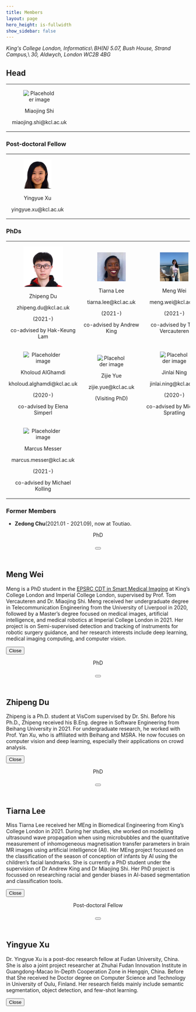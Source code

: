 ```yaml
---
title: Members
layout: page
hero_height: is-fullwidth
show_sidebar: false
---
```



<script src = "https://ajax.googleapis.com/ajax/libs/jquery/2.1.1/jquery.min.js"></script>
*King's College London, Informatics*\\
*BH(N) 5.07, Bush House, Strand Campus,*\\
*30, Aldwych, London WC2B 4BG*

## Head
<Body>
<div>
    <table>
        <tr align="center">
            <td width="30%">
                          <div class="card">
                              <div class="card-content">
                                <div class="media">
                                  <div class="media-left">
                                    <figure class="image is-96x96">
                                      <img src="is-rounded" src="https://www.kcl.ac.uk/importedimages/schools/nms/informatics/miaojing-shi-profile.x850d2601.png?w=320&h=296&crop=160,160,79,20&f=webp" alt="Placeholder image">
                                    </figure>
                                  </div>
                                  <div class="media-content">
                                    <p class="title is-4">Miaojing Shi
                                        <a href="https://sites.google.com/site/miaojingshi/home">
                                            <ion-icon name="home-outline"></ion-icon>
                                        </a>
                                        <a href="https://scholar.google.com/citations?user=aj2XHWoAAAAJ&hl=en">
                                            <ion-icon name="school-outline"></ion-icon>
                                        </a>
                                    </p>
                                    <p class="subtitle is-6">miaojing.shi@kcl.ac.uk</p>                                                               
                                  </div>
                                </div>  
                              </div>
                            </div>
            </td>
            <td width="30%"></td>
            <td width="30%"></td>
        </tr>
    </table>

</div>
</Body>


### Post-doctoral Fellow
<Body>
<div>
    <table width="50%">
        <tr align="center">
            <td width="30%">
                <div class="card">
                  <div class="card-content">
                    <div class="media">
                      <div class="media-left">
                        <figure class="image is-96x96">
                          <img src="/img/Photo_YingyueXu.png" alt="Placeholder image">
                        </figure>
                      </div>
                      <div class="media-content">
                        <p class="title is-4">Yingyue Xu
                           <a>
                              <i id="people-04" aria-hidden="true">
                                 <ion-icon name="school-outline"></ion-icon>
                              </i>
                           </a>
                        </p>
                        <p class="subtitle is-6">yingyue.xu@kcl.ac.uk</p>
                      </div>
                    </div>  
                  </div>
                </div>
            </td>
           <td width="30%"></td>
           <td width="30%"></td>
        </tr>
    </table>
    
</div>
</Body>

### PhDs
<Body>
<div>
    <table width="50%">
        <tr align="center">
           <td width="30%">
                <div class="card">
                  <div class="card-content">
                    <div class="media">
                      <div class="media-left">
                        <figure class="image is-96x96">
                          <img src="/img/Photo_ZhipengDu.png" alt="Placeholder image">
                        </figure>
                      </div>
                      <div class="media-content">
                        <p class="title is-4">Zhipeng Du
                           <a>
                              <i id="people-02" aria-hidden="true">
                                 <ion-icon name="school-outline"></ion-icon>
                              </i>
                           </a>
                        </p>
                        <p class="subtitle is-6">zhipeng.du@kcl.ac.uk</p>
                        <p class="subtitle is-6">(2021-)</p>
                        <p class="subtitle is-6">co-advised by Hak-Keung Lam</p>     
                      </div>
                    </div>  
                  </div>
                </div>
           </td>
            <td width="30%">
                <div class="card">
                  <div class="card-content">
                    <div class="media">
                      <div class="media-left">
                        <figure class="image is-96x96">
                          <img src="/img/Photo_Tiarna.png" alt="Placeholder image">
                        </figure>
                      </div>
                      <div class="media-content">
                        <p class="title is-4">Tiarna Lee
                          <a>
                              <i id="people-03" aria-hidden="true">
                                 <ion-icon name="school-outline"></ion-icon>
                              </i>
                           </a>
                        </p>
                        <p class="subtitle is-6">tiarna.lee@kcl.ac.uk</p>
                        <p class="subtitle is-6">(2021-)</p>
                        <p class="subtitle is-6">co-advised by Andrew King</p>
                      </div>
                    </div>  
                  </div>
                </div>
            </td>
           <td width="30%">
              <div class="card">
                  <div class="card-content">
                    <div class="media">
                      <div class="media-left">
                        <figure class="image is-96x96">
                          <img src="/img/Photo_MengWei.png" alt="Placeholder image">
                        </figure>
                      </div>
                      <div class="media-content">
                        <p class="title is-4">Meng Wei
                            <a>
                                <i id="people-01" aria-hidden="true">
                                  <ion-icon name="school-outline"></ion-icon>
                                </i>
                            </a>
                        </p>
                        <p class="subtitle is-6">meng.wei@kcl.ac.uk</p>
                        <p class="subtitle is-6">(2021-)</p>
                        <p class="subtitle is-6">co-advised by Tom Vercauteren</p>
                      </div>
                    </div>  
                  </div>
                </div>
            </td>
        </tr>
        <tr align="center">
            <td width="31%">
              <div class="card">
                  <div class="card-content">
                    <div class="media">
                      <div class="media-left">
                        <figure class="image is-96x96">
                          <img src="https://www.kcl.ac.uk/newimages/nms/person-profile-160x160/kholoud-alghamdi.xdf2f4938.jpeg?w=160&h=247&crop=160,160,0,65&f=webp" alt="Placeholder image">
                        </figure>
                      </div>
                      <div class="media-content">
                        <p class="title is-4">Kholoud AlGhamdi
                           <a href="https://www.kcl.ac.uk/people/kholoud-alghamdi">
                              <ion-icon name="school-outline"></ion-icon>
                           </a>
                        </p>
                        <p class="subtitle is-6">kholoud.alghamdi@kcl.ac.uk</p>
                        <p class="subtitle is-6">(2020-)</p>
                        <p class="subtitle is-6">co-advised by Elena Simperl</p>
                      </div>
                    </div>  
                  </div>
                </div>
            </td>
            <td width="30%">
                          <div class="card">
                              <div class="card-content">
                                <div class="media">
                                  <div class="media-left">
                                    <figure class="image is-96x96">
                                      <img src="https://i1.rgstatic.net/ii/profile.image/1061340500209664-1630054702888_Q128/Zijie-Yue.jpg" alt="Placeholder image">
                                    </figure>
                                  </div>
                                  <div class="media-content">
                                    <p class="title is-4">Zijie Yue 
                                        <a href="https://www.researchgate.net/profile/Zijie-Yue   ">
                                            <ion-icon name="school-outline"></ion-icon>
                                        </a>
                                    </p>
                                    <p class="subtitle is-6">zijie.yue@kcl.ac.uk</p>
                                    <p class="subtitle is-6">(Visiting PhD)</p> 
                                    <p class="subtitle is-6" style="color: #ffffff">&</p>                                                                  
                                  </div>
                                </div>  
                              </div>
                            </div>
            </td>
            <td width="30%">
              <div class="card">
                  <div class="card-content">
                    <div class="media">
                      <div class="media-left">
                        <figure class="image is-96x96">
                          <img src="https://bulma.io/images/placeholders/96x96.png" alt="Placeholder image">
                        </figure>
                      </div>
                      <div class="media-content">
                        <p class="title is-4">Jinlai Ning</p>
                        <p class="subtitle is-6">jinlai.ning@kcl.ac.uk</p>
                        <p class="subtitle is-6">(2020-)</p>   
                        <p class="subtitle is-6">co-advised by Michael Spratling</p>
                      </div>
                    </div>  
                  </div>
                </div>
            </td>
        </tr>
        <tr align="center">
            <td width="31%">
              <div class="card">
                  <div class="card-content">
                    <div class="media">
                      <div class="media-left">
                        <figure class="image is-96x96">
                          <img src="https://bulma.io/images/placeholders/96x96.png" alt="Placeholder image">
                        </figure>
                      </div>
                      <div class="media-content">
                        <p class="title is-4">Marcus Messer
                           <a href="https://kclpure.kcl.ac.uk/portal/en/persons/marcus-messer(04f6205b-813a-4620-bb61-31f011d85b5a).html">
                              <ion-icon name="school-outline"></ion-icon>
                           </a>
                        </p>
                        <p class="subtitle is-6">marcus.messer@kcl.ac.uk</p>
                        <p class="subtitle is-6">(2021-)</p>
                        <p class="subtitle is-6">co-advised by Michael Kolling</p>
                      </div>
                    </div>  
                  </div>
                </div>
            </td>
        </tr>
    </table>
</div>
<script type="module" src="https://unpkg.com/ionicons@5.5.2/dist/ionicons/ionicons.esm.js"></script>
<script nomodule src="https://unpkg.com/ionicons@5.5.2/dist/ionicons/ionicons.js"></script>
</Body>

### Former Members

- **Zedong Chu**(2021.01 - 2021.09), now at Toutiao.


<div id="detail-01" class="modal">
  <div class="modal-background"></div>
  <div class="modal-card">
    <header class="modal-card-head">
      <p class="modal-card-title">PhD</p>
      <button class="delete" id="top-close-01" aria-label="close"></button>
    </header>
    <section class="modal-card-body">
      <div class="content">
        <h2>Meng Wei</h2>
        <p>
        Meng is a PhD student in the <a href="https://eur03.safelinks.protection.outlook.com/?url=https%3A%2F%2Fwww.imagingcdt.com%2F&data=04%7C01%7Czhipeng.du%40kcl.ac.uk%7C55e88040047f495dba3308d9bb0eb118%7C8370cf1416f34c16b83c724071654356%7C0%7C0%7C637746494031293155%7CUnknown%7CTWFpbGZsb3d8eyJWIjoiMC4wLjAwMDAiLCJQIjoiV2luMzIiLCJBTiI6Ik1haWwiLCJXVCI6Mn0%3D%7C3000&sdata=TXMWowIu3HnfawaWEw9YQ%2BI30v2LFSeuIhA%2FzhLnk5Y%3D&reserved=0">EPSRC CDT in Smart Medical Imaging</a> at King’s College London and Imperial College London, supervised by Prof. Tom Vercauteren and Dr. Miaojing Shi. Meng received her undergraduate degree in Telecommunication Engineering from the University of Liverpool in 2020, followed by a Master’s degree focused on medical images, artificial intelligence, and medical robotics at Imperial College London in 2021. Her project is on Semi-supervised detection and tracking of instruments for robotic surgery guidance, and her research interests include deep learning, medical imaging computing, and computer vision.
        </p>
      </div>
    </section>
    <footer class="modal-card-foot">
        <button class="button" id="close-01">Close</button>
    </footer>
  </div>
</div>

<div id="detail-02" class="modal">
  <div class="modal-background"></div>
  <div class="modal-card">
    <header class="modal-card-head">
      <p class="modal-card-title">PhD</p>
      <button class="delete" id="top-close-02" aria-label="close"></button>
    </header>
    <section class="modal-card-body">
      <div class="content">
        <h2>Zhipeng Du</h2>
        <p>
        Zhipeng is a Ph.D. student at VisCom supervised by Dr. Shi. Before his Ph.D., Zhipeng received his B.Eng. degree in Software Engineering from Beihang University in 2021. For undergraduate research, he worked with Prof. Yan Xu, who is affiliated with Beihang and MSRA. He now focuses on computer vision and deep learning, especially their applications on crowd analysis.
        </p>
      </div>
    </section>
    <footer class="modal-card-foot">
        <button class="button" id="close-02">Close</button>
    </footer>
  </div>
</div>

<div id="detail-03" class="modal">
  <div class="modal-background"></div>
  <div class="modal-card">
    <header class="modal-card-head">
      <p class="modal-card-title">PhD</p>
      <button class="delete" id="top-close-03" aria-label="close"></button>
    </header>
    <section class="modal-card-body">
      <div class="content">
        <h2>Tiarna Lee</h2>
        <p>
        Miss Tiarna Lee received her MEng in Biomedical Engineering from King’s College London in 2021. During her studies, she worked on modelling ultrasound wave propagation when using microbubbles and the quantitative measurement of inhomogeneous magnetisation transfer parameters in brain MR images using artificial intelligence (AI). Her MEng project focussed on the classification of the season of conception of infants by AI using the children’s facial landmarks. She is currently a PhD student under the supervision of Dr Andrew King and Dr Miaojing Shi. Her PhD project is focussed on researching racial and gender biases in AI-based segmentation and classification tools. 
        </p>
      </div>
    </section>
    <footer class="modal-card-foot">
        <button class="button" id="close-03">Close</button>
    </footer>
  </div>
</div>

<div id="detail-04" class="modal">
  <div class="modal-background"></div>
  <div class="modal-card">
    <header class="modal-card-head">
      <p class="modal-card-title">Post-doctoral Fellow</p>
      <button class="delete" id="top-close-04" aria-label="close"></button>
    </header>
    <section class="modal-card-body">
      <div class="content">
        <h2>Yingyue Xu</h2>
        <p>
        Dr. Yingyue Xu is a post-doc research fellow at Fudan University, China. She is also a joint project researcher at Zhuhai Fudan Innovation Institute in Guangdong-Macao In-Depth Cooperation Zone in Hengqin, China. Before that She received he Doctor degree on Computer Science and Technology in University of Oulu, Finland. Her research fields mainly include semantic segmentation, object detection, and few-shot learning.
        </p>
      </div>
    </section>
    <footer class="modal-card-foot">
        <button class="button" id="close-04">Close</button>
    </footer>
  </div>
</div>


<script>
$("#people-01").click(function() {
  $("#detail-01").addClass("is-active");  
});
$("#top-close-01").click(function() {
   $("#detail-01").removeClass("is-active");
});
$("#close-01").click(function() {
   $("#detail-01").removeClass("is-active");
});
$("#people-02").click(function() {
  $("#detail-02").addClass("is-active");  
});
$("#top-close-02").click(function() {
   $("#detail-02").removeClass("is-active");
});
$("#close-02").click(function() {
   $("#detail-02").removeClass("is-active");
});
$("#people-03").click(function() {
  $("#detail-03").addClass("is-active");  
});
$("#top-close-03").click(function() {
   $("#detail-03").removeClass("is-active");
});
$("#close-03").click(function() {
   $("#detail-03").removeClass("is-active");
});
$("#people-04").click(function() {
  $("#detail-04").addClass("is-active");  
});
$("#top-close-04").click(function() {
   $("#detail-04").removeClass("is-active");
});
$("#close-04").click(function() {
   $("#detail-04").removeClass("is-active");
});
</script>
